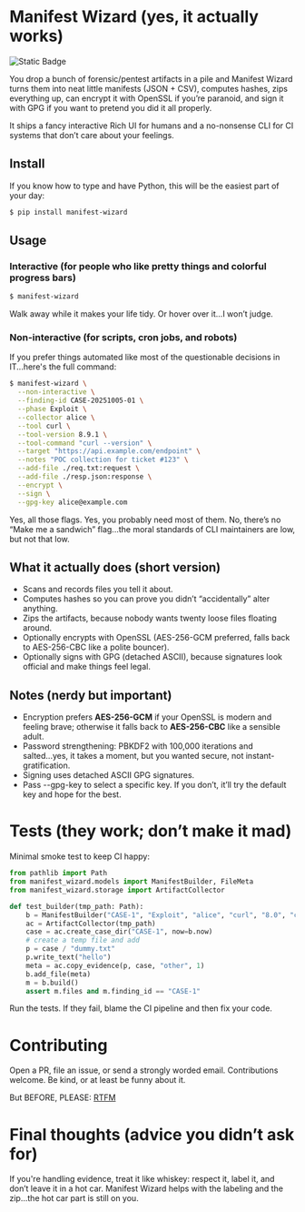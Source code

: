 # Manifest Wizard (yes, it actually works)

![Static Badge](https://app.readthedocs.org/projects/manifest-wizard/badge/?version=latest)

You drop a bunch of forensic/pentest artifacts in a pile and Manifest Wizard turns them into neat little 
manifests (JSON + CSV), computes hashes, zips everything up, can encrypt it with OpenSSL if you’re paranoid, and sign it 
with GPG if you want to pretend you did it all properly.

It ships a fancy interactive Rich UI for humans and a no-nonsense CLI for CI systems that don’t care about your feelings.

## Install
If you know how to type and have Python, this will be the easiest part of your day:
```bash
$ pip install manifest-wizard
```
## Usage

### Interactive (for people who like pretty things and colorful progress bars)

```bash
$ manifest-wizard
```
Walk away while it makes your life tidy. Or hover over it...I won’t judge.

### Non-interactive (for scripts, cron jobs, and robots)
If you prefer things automated like most of the questionable decisions in IT...here's the full command:
```bash 
$ manifest-wizard \
  --non-interactive \
  --finding-id CASE-20251005-01 \
  --phase Exploit \
  --collector alice \
  --tool curl \
  --tool-version 8.9.1 \
  --tool-command "curl --version" \
  --target "https://api.example.com/endpoint" \
  --notes "POC collection for ticket #123" \
  --add-file ./req.txt:request \
  --add-file ./resp.json:response \
  --encrypt \
  --sign \
  --gpg-key alice@example.com
```

Yes, all those flags. Yes, you probably need most of them. No, there’s no “Make me a sandwich” flag...the moral standards 
of CLI maintainers are low, but not that low.

## What it actually does (short version)

* Scans and records files you tell it about.
* Computes hashes so you can prove you didn’t “accidentally” alter anything.
* Zips the artifacts, because nobody wants twenty loose files floating around.
* Optionally encrypts with OpenSSL (AES-256-GCM preferred, falls back to AES-256-CBC like a polite bouncer).
* Optionally signs with GPG (detached ASCII), because signatures look official and make things feel legal.

## Notes (nerdy but important)

* Encryption prefers **AES-256-GCM** if your OpenSSL is modern and feeling brave; otherwise it falls back to 
**AES-256-CBC** like a sensible adult.
* Password strengthening: PBKDF2 with 100,000 iterations and salted...yes, it takes a moment, but you wanted secure, not instant-gratification.
* Signing uses detached ASCII GPG signatures.
* Pass --gpg-key to select a specific key. If you don’t, it’ll try the default key and hope for the best.

# Tests (they work; don’t make it mad) 
Minimal smoke test to keep CI happy:

```python
from pathlib import Path
from manifest_wizard.models import ManifestBuilder, FileMeta
from manifest_wizard.storage import ArtifactCollector

def test_builder(tmp_path: Path):
    b = ManifestBuilder("CASE-1", "Exploit", "alice", "curl", "8.0", "curl --version", "https://x", "notes")
    ac = ArtifactCollector(tmp_path)
    case = ac.create_case_dir("CASE-1", now=b.now)
    # create a temp file and add
    p = case / "dummy.txt"
    p.write_text("hello")
    meta = ac.copy_evidence(p, case, "other", 1)
    b.add_file(meta)
    m = b.build()
    assert m.files and m.finding_id == "CASE-1"
```
Run the tests. If they fail, blame the CI pipeline and then fix your code.

# Contributing
Open a PR, file an issue, or send a strongly worded email. Contributions welcome. Be kind, or at least be funny about it.

But BEFORE, PLEASE: [RTFM](https://manifest-wizard.readthedocs.io/en/latest/)


# Final thoughts (advice you didn’t ask for)

If you're handling evidence, treat it like whiskey: respect it, label it, and don’t leave it in a hot car. 
Manifest Wizard helps with the labeling and the zip...the hot car part is still on you.